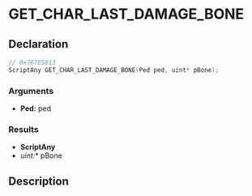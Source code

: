 # GET_CHAR_LAST_DAMAGE_BONE

## Declaration
```cpp
// 0x767E5013
ScriptAny GET_CHAR_LAST_DAMAGE_BONE(Ped ped, uint* pBone);
```

### Arguments
- **Ped:** ped

### Results
- **ScriptAny**
- **uint*:** pBone

## Description
